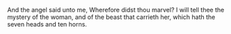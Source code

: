 And the angel said unto me, Wherefore didst thou marvel? I will tell thee the mystery of the woman, and of the beast that carrieth her, which hath the seven heads and ten horns.
